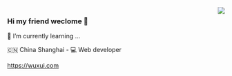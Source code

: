 <img align="right" src="https://github-readme-stats.vercel.app/api?username=skyvow&show_icons=true&icon_color=805AD5&text_color=718096&bg_color=ffffff&hide_title=true" />

### Hi my friend weclome 👋

🌱 I’m currently learning ...

🇨🇳 China Shanghai - 💻 Web developer

https://wuxui.com
